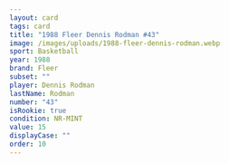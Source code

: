```yaml
---
layout: card
tags: card
title: "1988 Fleer Dennis Rodman #43"
image: /images/uploads/1988-fleer-dennis-rodman.webp
sport: Basketball
year: 1988
brand: Fleer
subset: ""
player: Dennis Rodman
lastName: Rodman
number: "43"
isRookie: true
condition: NR-MINT
value: 15
displayCase: ""
order: 10
---
```

